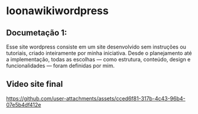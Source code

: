 # loonawikiwordpress

## Documetação 1:
Esse site wordpress consiste em um site desenvolvido sem instruções ou tutoriais, criado inteiramente por minha iniciativa. Desde o planejamento até a implementação, todas as escolhas — como estrutura, conteúdo, design e funcionalidades — foram definidas por mim.

## Video site final




https://github.com/user-attachments/assets/cced6f81-317b-4c43-96b4-07e5b4df412e



